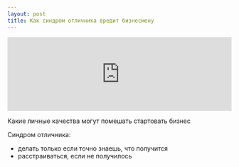 ```yaml
---
layout: post
title: Как синдром отличника вредит бизнесмену
---
```


<iframe width="100%" height="166" scrolling="no" frameborder="no" src="https://w.soundcloud.com/player/?url=https%3A//api.soundcloud.com/tracks/214657475&amp;color=ff5500&amp;auto_play=false&amp;hide_related=false&amp;show_comments=true&amp;show_user=true&amp;show_reposts=false"></iframe>

Какие личные качества могут помешать стартовать бизнес

Синдром отличника:
- делать только если точно знаешь, что получится
- расстраиваться, если не получилось